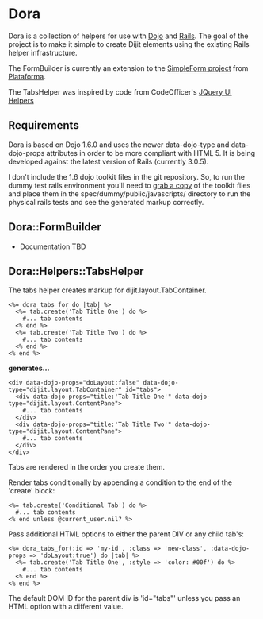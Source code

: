 # Dora

Dora is a collection of helpers for use with [Dojo](http://dojotoolkit.org) and [Rails](http://rubyonrails.org). The goal of the project is to make it simple to create Dijit elements using the existing Rails helper infrastructure.  

The FormBuilder is currently an extension to the [SimpleForm project](https://github.com/plataformatec/simple_form) from [Plataforma](http://blog.plataformatec.com.br/tag/simple_form). 

The TabsHelper was inspired by code from CodeOfficer's [JQuery UI Helpers](https://github.com/CodeOfficer/jquery-ui-rails-helpers)

## Requirements 

Dora is based on Dojo 1.6.0 and uses the newer data-dojo-type and data-dojo-props attributes in order to be more compliant with HTML 5. It is being developed against the latest version of Rails (currently 3.0.5). 

I don't include the 1.6 dojo toolkit files in the git repository. So, to run the dummy test rails environment you'll need to [grab a copy](http://download.dojotoolkit.org/) of the toolkit files and place them in the spec/dummy/public/javascripts/ directory to run the physical rails tests and see the generated markup correctly.

## Dora::FormBuilder 

* Documentation TBD 

## Dora::Helpers::TabsHelper 

The tabs helper creates markup for dijit.layout.TabContainer. 

    <%= dora_tabs_for do |tab| %>
      <%= tab.create('Tab Title One') do %>
        #... tab contents
      <% end %>
      <%= tab.create('Tab Title Two') do %>
        #... tab contents
      <% end %>
    <% end %>

**generates...**

    <div data-dojo-props="doLayout:false" data-dojo-type="dijit.layout.TabContainer" id="tabs">
      <div data-dojo-props="title:'Tab Title One'" data-dojo-type="dijit.layout.ContentPane">
        #... tab contents
      </div>
      <div data-dojo-props="title:'Tab Title Two'" data-dojo-type="dijit.layout.ContentPane">
        #... tab contents
      </div>
    </div>

Tabs are rendered in the order you create them. 

Render tabs conditionally by appending a condition to the end of the 'create' block: 

    <%= tab.create('Conditional Tab') do %>
      #... tab contents
    <% end unless @current_user.nil? %>

Pass additional HTML options to either the parent DIV or any child tab's: 

    <%= dora_tabs_for(:id => 'my-id', :class => 'new-class', :data-dojo-props => 'doLayout:true') do |tab| %>
      <%= tab.create('Tab Title One', :style => 'color: #00f') do %>
        #... tab contents
      <% end %>
    <% end %>
  
The default DOM ID for the parent div is 'id="tabs"' unless you pass an HTML option with a different value.

